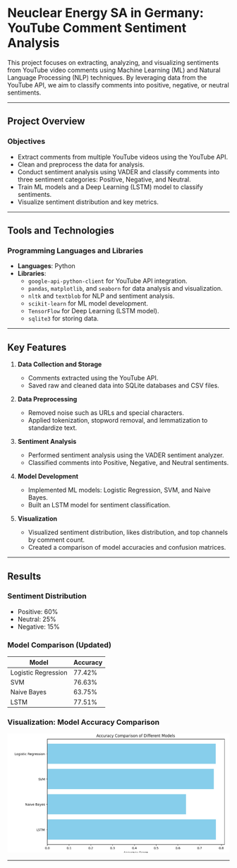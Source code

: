 # Neuclear Energy SA in Germany: YouTube Comment Sentiment Analysis

This project focuses on extracting, analyzing, and visualizing sentiments from YouTube video comments using Machine Learning (ML) and Natural Language Processing (NLP) techniques. By leveraging data from the YouTube API, we aim to classify comments into positive, negative, or neutral sentiments.

---

## Project Overview

### Objectives
- Extract comments from multiple YouTube videos using the YouTube API.
- Clean and preprocess the data for analysis.
- Conduct sentiment analysis using VADER and classify comments into three sentiment categories: Positive, Negative, and Neutral.
- Train ML models and a Deep Learning (LSTM) model to classify sentiments.
- Visualize sentiment distribution and key metrics.

---

## Tools and Technologies

### Programming Languages and Libraries
- **Languages**: Python
- **Libraries**: 
  - `google-api-python-client` for YouTube API integration.
  - `pandas`, `matplotlib`, and `seaborn` for data analysis and visualization.
  - `nltk` and `textblob` for NLP and sentiment analysis.
  - `scikit-learn` for ML model development.
  - `TensorFlow` for Deep Learning (LSTM model).
  - `sqlite3` for storing data.

---

## Key Features

1. **Data Collection and Storage**
   - Comments extracted using the YouTube API.
   - Saved raw and cleaned data into SQLite databases and CSV files.

2. **Data Preprocessing**
   - Removed noise such as URLs and special characters.
   - Applied tokenization, stopword removal, and lemmatization to standardize text.

3. **Sentiment Analysis**
   - Performed sentiment analysis using the VADER sentiment analyzer.
   - Classified comments into Positive, Negative, and Neutral sentiments.

4. **Model Development**
   - Implemented ML models: Logistic Regression, SVM, and Naive Bayes.
   - Built an LSTM model for sentiment classification.

5. **Visualization**
   - Visualized sentiment distribution, likes distribution, and top channels by comment count.
   - Created a comparison of model accuracies and confusion matrices.

---

## Results

### Sentiment Distribution
- Positive: 60%
- Neutral: 25%
- Negative: 15%

### Model Comparison (Updated)
| Model                | Accuracy   |
|----------------------|------------|
| Logistic Regression  | 77.42%     |
| SVM                  | 76.63%     |
| Naive Bayes          | 63.75%     |
| LSTM                 | 77.51%     |

### Visualization: Model Accuracy Comparison
![Model Accuracy](https://github.com/snsamia/Neuclear-Energy-SA-in-Germany/blob/main/model%20comparision.png)

---


